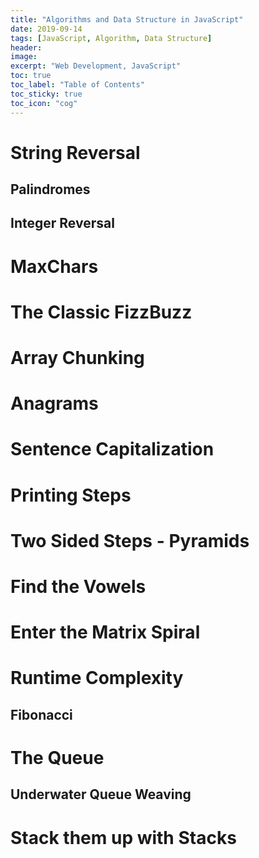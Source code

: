 ```yaml
---
title: "Algorithms and Data Structure in JavaScript"
date: 2019-09-14
tags: [JavaScript, Algorithm, Data Structure]
header:
image:
excerpt: "Web Development, JavaScript"
toc: true
toc_label: "Table of Contents"
toc_sticky: true
toc_icon: "cog"
---
```


# String Reversal

## Palindromes

## Integer Reversal

# MaxChars

# The Classic FizzBuzz

# Array Chunking

# Anagrams

# Sentence Capitalization

# Printing Steps

# Two Sided Steps - Pyramids

# Find the Vowels

# Enter the Matrix Spiral

# Runtime Complexity

## Fibonacci

# The Queue

## Underwater Queue Weaving

# Stack them up with Stacks



